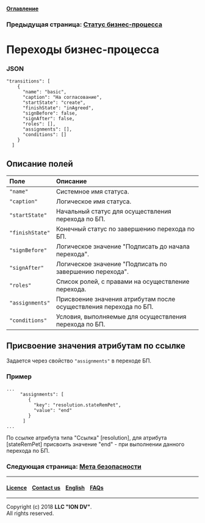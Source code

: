 #### [Оглавление](/docs/ru/index.md)

### Предыдущая страница: [Статус бизнес-процесса](/docs/ru/2_system_description/metadata_structure/meta_workflows/status_wf.md)

# Переходы бизнес-процесса

### JSON
```
"transitions": [
    {
      "name": "basic",
      "caption": "На согласование",
      "startState": "create",
      "finishState": "inAgreed",
      "signBefore": false,
      "signAfter": false,
      "roles": [],
      "assignments": [],
      "conditions": []
    }
  ]
```
## Описание полей 

| Поле |Описание  |
|:-----|:-----------|
|`"name"`|  Системное имя статуса.|
|`"caption"`| Логическое имя статуса.|
|`"startState"`| Начальный статус для осуществления перехода по БП. |
|`"finishState"`|  Конечный статус по завершению перехода по БП. |
|`"signBefore"`| Логическое значение "Подписать до начала перехода". |
|`"signAfter"`|  Логическое значение "Подписать по завершению перехода". |
|`"roles"` |  Список ролей, с правами на осуществление перехода. |
| `"assignments"`| Присвоение значения атрибутам после осуществления перехода по БП. |
| `"conditions"` | Условия, выполняемые для осуществления перехода по БП. |

## Присвоение значения атрибутам по ссылке

Задается через свойство `"assignments"` в переходе БП. 

### Пример

```
...
     "assignments": [
        {
          "key": "resolution.stateRemPet",
          "value": "end"
        }
      ]
...

```
По ссылке атрибута типа "Ссылка" [resolution], для атрибута [stateRemPet] присвоить значение "end" - при выполнении данного перехода по БП.

### Следующая страница: [Мета безопасности](/docs/ru/2_system_description/metadata_structure/meta_security/meta_security.md)

--------------------------------------------------------------------------  


 #### [Licence](/LICENCE.md) &ensp;  [Contact us](https://iondv.com) &ensp;  [English](/docs/en/2_system_description/metadata_structure/meta_workflows/meta_workflows.md)   &ensp; [FAQs](/faqs.md) 
 
 --------------------------------------------------------------------------  

Copyright (c) 2018 **LLC "ION DV"**.  
All rights reserved. 